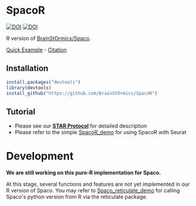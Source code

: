 # SpacoR
[![DOI](https://img.shields.io/badge/DOI-10.1016/j.patter.2023.100915-blue)](https://doi.org/10.1016/j.patter.2023.100915)
[![DOI](https://img.shields.io/badge/DOI-10.1016/j.xpro.2024.103062-blue)](https://doi.org/10.1016/j.xpro.2024.103062)

R version of [BrainStOrmics/Spaco](https://github.com/BrainStOrmics/Spaco).

[Quick Example](https://github.com/BrainStOrmics/SpacoR/blob/main/vignettes/SpacoR_demo.ipynb) - [Citation](https://www.cell.com/patterns/fulltext/S2666-3899(23)00324-0)


## Installation

``` r
install.packages("devtools")
library(devtools)
install_github("https://github.com/BrainStOrmics/SpacoR")
```


## Tutorial
- Please see our [**STAR Protocol**](https://doi.org/10.1016/j.xpro.2024.103062) for detailed description
- Please refer to the simple [SpacoR_demo](https://github.com/BrainStOrmics/SpacoR/blob/main/vignettes/SpacoR_demo.ipynb) for using SpacoR with Seurat

  
# Development
**We are still working on this pure-R implementation for Spaco.**

At this stage, several functions and features are not yet implemented in our R version of Spaco. You may refer to 
[Spaco_reticulate_demo](https://github.com/BrainStOrmics/SpacoR/blob/main/vignettes/Spaco_reticulate_demo.ipynb) for 
calling Spaco's python version from R via the reticulate package.

